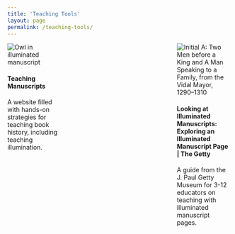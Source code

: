 ```yaml
---
title: 'Teaching Tools'
layout: page
permalink: /teaching-tools/
---
```

<style>
.cards {
   display: flex;
   flex-wrap: wrap;
   justify-content: space-between;
}
 
.card {
    flex: 0 1 24%;
}
</style>

<div class="centered">
  <section class="cards">
      <article class="card">
        <img src="https://static.wixstatic.com/media/9c2ff8_6effc03ec4894476b1e044d2a32638f4~mv2.jpg/v1/fill/w_602,h_520,al_c,q_80,usm_0.66_1.00_0.01,enc_auto/313D201B-1C39-4221-909F-3A454C2CAFE3_1_201_a_edited.jpg" alt="Owl in illuminated manuscript">
        <h4><b>Teaching Manuscripts</b></h4>
        <p>A website filled with hands-on strategies for teaching book history, including teaching illumination.</p>
        <a href="https://www.teachingmanuscripts.com" class='card-link'></a>
      </article>
      <article class="card">
        <img src="https://www.getty.edu/art/collections/images/m/00514301.jpg" alt="Initial A: Two Men before a King and A Man Speaking to a Family, from the Vidal Mayor, 1290–1310">
        <h4><b>Looking at Illuminated Manuscripts: Exploring an Illuminated Manuscript Page | The Getty</b></h4>
        <p>A guide from the J. Paul Getty Museum for 3-12 educators on teaching with illuminated manuscript pages.</p>
        <a href="https://www.getty.edu/education/teachers/classroom_resources/curricula/manuscripts/manuscripts_lesson01.html" class='card-link'></a>
      </article>
    </section>
</div>

